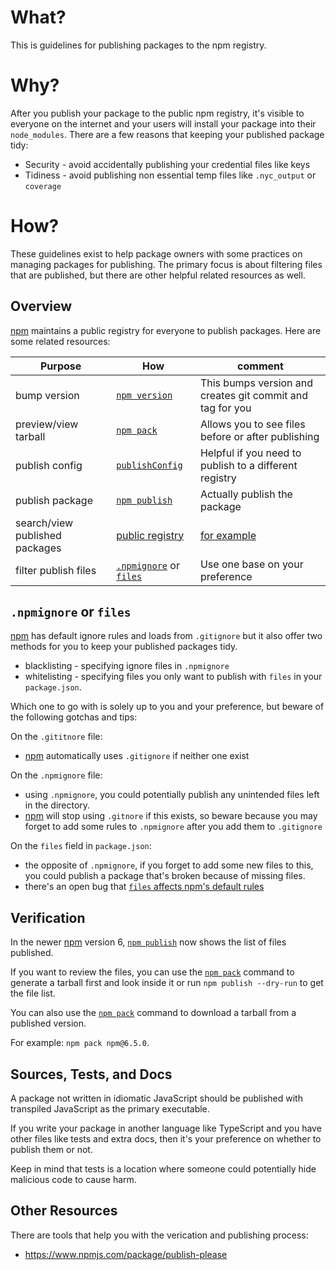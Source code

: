 # What?

This is guidelines for publishing packages to the npm registry.

# Why?

After you publish your package to the public npm registry, it's visible to everyone on the internet and your users will install your package into their `node_modules`.  There are a few reasons that keeping your published package tidy:

- Security - avoid accidentally publishing your credential files like keys
- Tidiness - avoid publishing non essential temp files like `.nyc_output` or `coverage`

# How?

These guidelines exist to help package owners with some practices on managing packages for publishing.  The primary focus is about filtering files that are published, but there are other helpful related resources as well.

## Overview

[npm] maintains a public registry for everyone to publish packages.  Here are some related resources:

| Purpose                        | How                         | comment                                                   |
| ------------------------------ | --------------------------- | --------------------------------------------------------- |
| bump version                   | [`npm version`]             | This bumps version and creates git commit and tag for you |
| preview/view tarball           | [`npm pack`]                | Allows you to see files before or after publishing        |
| publish config                 | [`publishConfig`]           | Helpful if you need to publish to a different registry    |
| publish package                | [`npm publish`]             | Actually publish the package                              |
| search/view published packages | [public registry]           | [for example](https://www.npmjs.com/package/npm)          |
| filter publish files           | [`.npmignore`] or [`files`] | Use one base on your preference                           |

## `.npmignore` or `files`

[npm] has default ignore rules and loads from `.gitignore` but it also offer two methods for you to keep your published packages tidy.

- blacklisting - specifying ignore files in `.npmignore`
- whitelisting - specifying files you only want to publish with `files` in your `package.json`.

Which one to go with is solely up to you and your preference, but beware of the following gotchas and tips:

On the `.gititnore` file:

- [npm] automatically uses `.gitignore` if neither one exist

On the `.npmignore` file:

- using `.npmignore`, you could potentially publish any unintended files left in the directory.
- [npm] will stop using `.gitnore` if this exists, so beware because you may forget to add some rules to `.npmignore` after you add them to `.gitignore`

On the `files` field in `package.json`:

- the opposite of `.npmignore`, if you forget to add some new files to this, you could publish a package that's broken because of missing files.
- there's an open bug that [`files` affects npm's default rules](https://npm.community/t/ds-store-files-show-up-after-npm-publish/831/4)

## Verification

In the newer [npm] version 6, [`npm publish`] now shows the list of files published.

If you want to review the files, you can use the [`npm pack`] command to generate a tarball first and look inside it or run `npm publish --dry-run` to get the file list.

You can also use the [`npm pack`] command to download a tarball from a published version.

For example: `npm pack npm@6.5.0`.

## Sources, Tests, and Docs

A package not written in idiomatic JavaScript should be published with transpiled JavaScript as the primary executable.

If you write your package in another language like TypeScript and you have other files like tests and extra docs, then it's your preference on whether to publish them or not.

Keep in mind that tests is a location where someone could potentially hide malicious code to cause harm.

## Other Resources

There are tools that help you with the verication and publishing process:

- https://www.npmjs.com/package/publish-please


[npm]: https://www.npmjs.com/
[`npm version`]: https://docs.npmjs.com/cli/version
[`npm publish`]: https://docs.npmjs.com/cli/publish
[`npm pack`]: https://docs.npmjs.com/cli/pack
[`publishConfig`]: https://docs.npmjs.com/files/package.json#publishconfig
[public registry]: https://www.npmjs.com/
[`.npmignore`]: https://docs.npmjs.com/misc/developers#keeping-files-out-of-your-package
[`files`]: https://docs.npmjs.com/files/package.json#files
